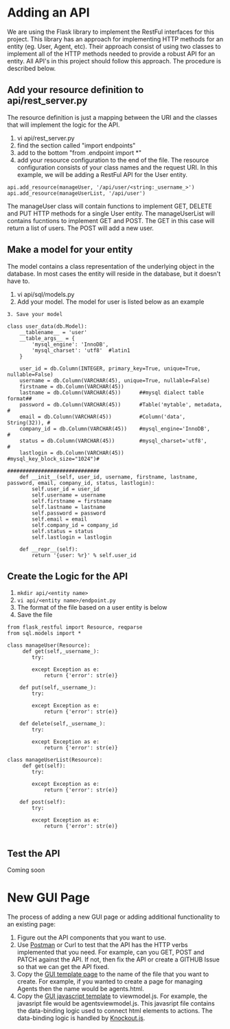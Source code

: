 # Adding an API

We are using the Flask library to implement the RestFul interfaces for this project.  This library has an approach for implementing HTTP methods for an entity (eg. User, Agent, etc).  Their approach consist of using two classes to implement all of the HTTP methods needed to provide a robust API for an entity.  All API's in this project should follow this approach.  The procedure is described below.

## Add your resource definition to api/rest_server.py

The resource definition is just a mapping between the URI and the classes that will implement the logic for the API.

1. vi api/rest_server.py
2. find the section called "import endpoints"
3. add to the bottom "from <entity name>.endpoint import *"
4. add your resource configuration to the end of the file.  The resource configuration consists of your class names and the request URI.  In this example, we will be adding a RestFul API for the User entity.
```
api.add_resource(manageUser, '/api/user/<string:_username_>')
api.add_resource(manageUserList, '/api/user')
```
The manageUser class will contain functions to implement GET, DELETE and PUT HTTP methods for a single User entity.  The manageUserList will contains fucntions to implement GET and POST.  The GET in this case will return a list of users. The POST will add a new user.

## Make a model for your entity

The model contains a class representation of the underlying object in the database.  In most cases the entity will reside in the database, but it doesn't have to.

1. vi api/sql/models.py
2. Add your model.  The model for user is listed below as an example
```
3. Save your model

class user_data(db.Model):
    __tablename__ = 'user'
    __table_args__ = {
        'mysql_engine': 'InnoDB',
        'mysql_charset': 'utf8'  #latin1
    }

    user_id = db.Column(INTEGER, primary_key=True, unique=True, nullable=False)
    username = db.Column(VARCHAR(45), unique=True, nullable=False)
    firstname = db.Column(VARCHAR(45))
    lastname = db.Column(VARCHAR(45))      ##mysql dialect table format##
    password = db.Column(VARCHAR(45))      #Table('mytable', metadata,  #
    email = db.Column(VARCHAR(45))         #Column('data', String(32)), #
    company_id = db.Column(VARCHAR(45))    #mysql_engine='InnoDB',      #
    status = db.Column(VARCHAR(45))        #mysql_charset='utf8',       #
    lastlogin = db.Column(VARCHAR(45))     #mysql_key_block_size="1024")#
                                           ##############################
    def __init__(self, user_id, username, firstname, lastname, password, email, company_id, status, lastlogin):
        self.user_id = user_id
        self.username = username
        self.firstname = firstname
        self.lastname = lastname
        self.password = password
        self.email = email
        self.company_id = company_id
        self.status = status
        self.lastlogin = lastlogin

    def __repr__(self):
        return '{user: %r}' % self.user_id
```

## Create the Logic for the API

1. `mkdir api/<entity name>`
2. `vi api/<entity name>/endpoint.py`
3. The format of the file based on a user entity is below
4. Save the file

```
from flask_restful import Resource, reqparse
from sql.models import *

class manageUser(Resource):
     def get(self,_username_):
        try:
        
        except Exception as e:
            return {'error': str(e)}
    
    def put(self,_username_):
        try:
        
        except Exception as e:
            return {'error': str(e)}
    
    def delete(self,_username_):
        try:
        
        except Exception as e:
            return {'error': str(e)}
            
class manageUserList(Resource):
     def get(self):
        try:
        
        except Exception as e:
            return {'error': str(e)}
    
    def post(self):
        try:
        
        except Exception as e:
            return {'error': str(e)}
  
  ```
  
## Test the API
  
  Coming soon


# New GUI Page

The process of adding a new GUI page or adding additional functionality to an existing page:

1. Figure out the API components that you want to use.
2. Use [Postman](http://www.getpostman.com) or Curl to test that the API has the HTTP verbs implemented that you need.  For example, can you GET, POST and PATCH against the API.  If not, then fix the API or create a GITHUB Issue so that we can get the API fixed.
3. Copy the [GUI template page](gui/templates/gui.template) to the name of the file that you want to create.  For example, if you wanted to create a page for managing Agents then the name would be agents.html.
4. Copy the [GUI javascript template](gui/static/viewmodel.template) to <name of the gui page>viewmodel.js.  For example, the javasript file would be agentsviewmodel.js.  This javasript file contains the data-binding logic used to connect html elements to actions.  The data-binding logic is handled by [Knockout.js](http://knockout.js).

